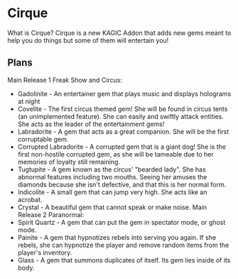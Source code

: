 # Cirque
What is Cirque? Cirque is a new KAGIC Addon that adds new gems meant to help you do things but some of them will entertain you!

## Plans
Main Release 1 Freak Show and Circus:
* Gadolinite - An entertainer gem that plays music and displays holograms at night
* Covelite - The first circus themed gem! She will be found in circus tents (an unimplemented feature). She can easily and swiftly attack entities. She acts as the leader of the entertainment gems!
* Labradorite - A gem that acts as a great companion. She will be the first corruptable gem.
* Corrupted Labradorite - A corrupted gem that is a giant dog! She is the first non-hostile corrupted gem, as she will be tameable due to her memories of loyalty still remaining.
* Tugtupite - A gem known as the circus' "bearded lady". She has abnormal features including two mouths. Seeing her amuses the diamonds because she isn't defective, and that this is her normal form.
* Indicolite - A small gem that can jump very high. She acts like an acrobat.
* Crystal - A beautiful gem that cannot speak or make noise. 
Main Release 2 Paranormal:
* Spirit Quartz - A gem that can put the gem in spectator mode, or ghost mode.
* Painite - A gem that hypnotizes rebels into serving you again. If she rebels, she can hypnotize the player and remove random items from the player's inventory.
* Glass - A gem that summons duplicates of itself. Its gem lies inside of its body.
